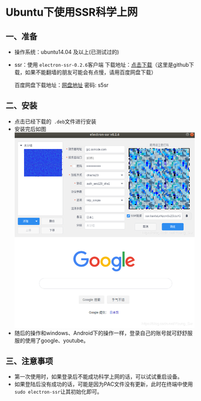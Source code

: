 # Ubuntu下使用SSR科学上网

## 一、准备

- 操作系统：ubuntu14.04 及以上(已测试过的)

- ssr：使用 ```electron-ssr-0.2.6```客户端
  下载地址：[点击下载](https://github.com/youngsw/ssr_Ubuntu)（这里是github下载，如果不能翻墙的朋友可能会有点慢，请用百度网盘下载）
  
  百度网盘下载地址：[网盘地址](https://pan.baidu.com/s/1u56oUV37RYi7CtaCSV9O7Q)  密码: s5sr

## 二、安装

- 点击已经下载的` .deb`文件进行安装
- 安装完后如图
  ![在这里插入图片描述](img/2019070822164038.png)
  ![在这里插入图片描述](img/2019070822180990.png)
- 随后的操作和windows、Android下的操作一样，登录自己的账号就可舒舒服服的使用了google、youtube。

## 三、注意事项

- 第一次使用时，如果登录后不能成功科学上网的话，可以试试重启设备。
- 如果登陆后没有成功的话，可能是因为PAC文件没有更新，此时在终端中使用```sudo electron-ssr```让其初始化即可。 
